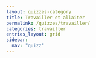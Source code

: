 ```yaml
---
layout: quizzes-category
title: Travailler et allaiter
permalink: /quizzes/travailler/
categories: travailler
entries_layout: grid
sidebar:
  nav: "quizz"
---
```



